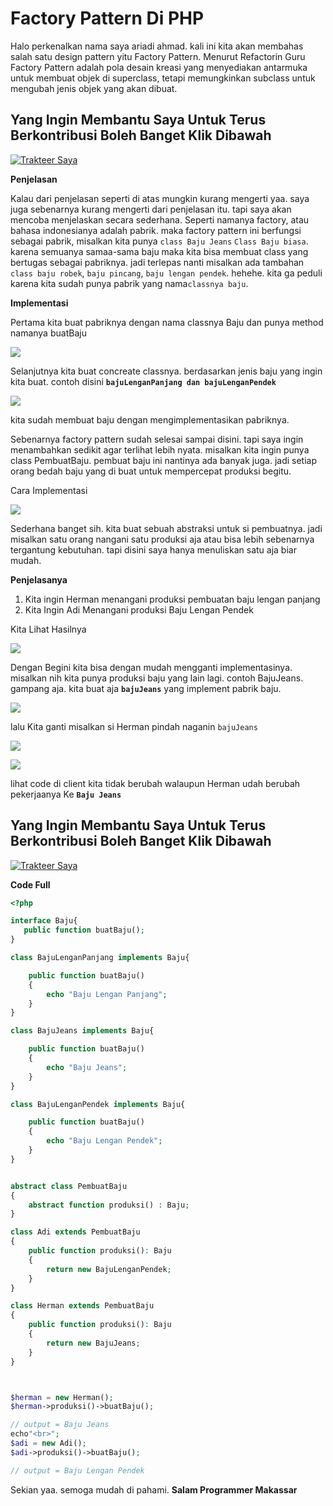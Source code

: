 # Factory Pattern Di PHP

Halo perkenalkan nama saya ariadi ahmad. kali ini kita akan membahas salah satu design pattern yitu Factory Pattern. Menurut Refactorin Guru Factory Pattern adalah pola desain kreasi yang menyediakan antarmuka untuk membuat objek di superclass, tetapi memungkinkan subclass untuk mengubah jenis objek yang akan dibuat.

## Yang Ingin Membantu Saya Untuk Terus Berkontribusi Boleh Banget Klik Dibawah <a href="#id-4596" id="id-4596"></a>

[![Trakteer Saya](https://cdn.trakteer.id/images/embed/trbtn-red-5.png)](https://trakteer.id/ariadi-ahmad-28xqo/tip)

**Penjelasan**

Kalau dari penjelasan seperti di atas mungkin kurang mengerti yaa. saya juga sebenarnya kurang mengerti dari penjelasan itu. tapi saya akan mencoba menjelaskan secara sederhana. Seperti namanya factory, atau bahasa indonesianya adalah pabrik. maka factory pattern ini berfungsi sebagai pabrik, misalkan kita punya `class Baju Jeans` `Class Baju biasa`. karena semuanya samaa-sama baju maka kita bisa membuat class yang bertugas sebagai pabriknya. jadi terlepas nanti misalkan ada tambahan `class baju robek`, `baju pincang`, `baju lengan pendek`. hehehe. kita ga peduli karena kita sudah punya pabrik yang nama`classnya baju`.

**Implementasi**

Pertama kita buat pabriknya dengan nama classnya Baju dan punya method namanya buatBaju

![](<../../.gitbook/assets/image (1) (1) (1) (1).png>)

Selanjutnya kita buat concreate classnya. berdasarkan jenis baju yang ingin kita buat. contoh disini **`bajuLenganPanjang dan bajuLenganPendek`**

![](<../../.gitbook/assets/image (22).png>)

kita sudah membuat baju dengan mengimplementasikan pabriknya.

Sebenarnya factory pattern sudah selesai sampai disini. tapi saya ingin menambahkan sedikit agar terlihat lebih nyata. misalkan kita ingin punya class PembuatBaju. pembuat baju ini nantinya ada banyak juga. jadi setiap orang bedah baju yang di buat untuk mempercepat produksi begitu.

Cara Implementasi

![](<../../.gitbook/assets/image (88).png>)

Sederhana banget sih. kita buat sebuah abstraksi untuk si pembuatnya. jadi misalkan satu orang nangani satu produksi aja atau bisa lebih sebenarnya tergantung kebutuhan. tapi disini saya hanya menuliskan satu aja biar mudah.

**Penjelasanya**

1. Kita ingin Herman menangani produksi pembuatan baju lengan panjang
2. Kita Ingin Adi Menangani produksi Baju Lengan Pendek

Kita Lihat Hasilnya

![](<../../.gitbook/assets/image (49).png>)

Dengan Begini kita bisa dengan mudah mengganti implementasinya. misalkan nih kita punya produksi baju yang lain lagi. contoh BajuJeans. gampang aja. kita buat aja **`bajuJeans`** yang implement pabrik baju.

![](<../../.gitbook/assets/image (83).png>)

lalu Kita ganti misalkan si Herman pindah naganin `bajuJeans`

![](<../../.gitbook/assets/image (45).png>)

![](<../../.gitbook/assets/image (4) (1) (1) (1).png>)

lihat code di client kita tidak berubah walaupun Herman udah berubah pekerjaanya Ke **`Baju Jeans`**

## Yang Ingin Membantu Saya Untuk Terus Berkontribusi Boleh Banget Klik Dibawah <a href="#id-4596" id="id-4596"></a>

[![Trakteer Saya](https://cdn.trakteer.id/images/embed/trbtn-red-5.png)](https://trakteer.id/ariadi-ahmad-28xqo/tip)

**Code Full**

```php
<?php

interface Baju{
   public function buatBaju();
}

class BajuLenganPanjang implements Baju{

    public function buatBaju()
    {
        echo "Baju Lengan Panjang";
    }
}

class BajuJeans implements Baju{

    public function buatBaju()
    {
        echo "Baju Jeans";
    }
}

class BajuLenganPendek implements Baju{

    public function buatBaju()
    {
        echo "Baju Lengan Pendek";
    }
}


abstract class PembuatBaju 
{
    abstract function produksi() : Baju;
}

class Adi extends PembuatBaju
{
    public function produksi(): Baju
    {
        return new BajuLenganPendek;
    }
}

class Herman extends PembuatBaju
{
    public function produksi(): Baju
    {
        return new BajuJeans;
    }
}



$herman = new Herman();
$herman->produksi()->buatBaju();

// output = Baju Jeans
echo"<br>";
$adi = new Adi();
$adi->produksi()->buatBaju();

// output = Baju Lengan Pendek
```

Sekian yaa. semoga mudah di pahami. **Salam Programmer Makassar**
